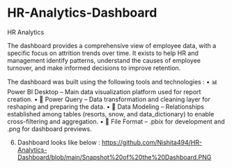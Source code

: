 # HR-Analytics-Dashboard
HR Analytics 

The dashboard provides a comprehensive view of employee data, with a specific focus on attrition trends over time. 
It exists to help HR and management identify patterns, understand the causes of employee turnover, and make informed decisions to improve retention.

The dashboard was built using the following tools and technologies :
    • 📊 Power BI Desktop – Main data visualization platform used for report creation.
    • 📂 Power Query – Data transformation and cleaning layer for reshaping and preparing the data.
    • 📝 Data Modeling – Relationships established among tables (resorts, snow, and data_dictionary) to enable cross-filtering and aggregation.
    • 📁 File Format – .pbix for development and .png for dashboard previews.

6. Dashboard looks like below :
https://github.com/Nishita494/HR-Analytics-Dashboard/blob/main/Snapshot%20of%20the%20Dashboard.PNG
